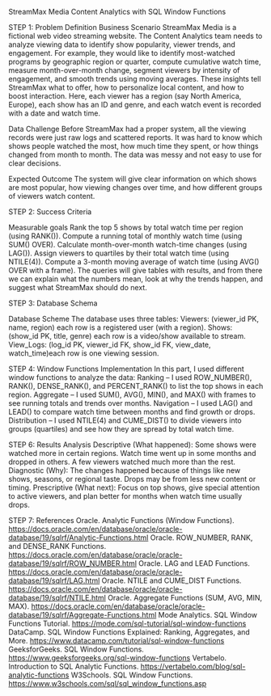 StreamMax Media Content Analytics with SQL Window Functions

STEP 1: Problem Definition
Business Scenario
StreamMax Media is a fictional web video streaming website. The Content Analytics team needs to analyze viewing data to identify show popularity, viewer trends, and engagement. For example, they would like to identify most-watched programs by geographic region or quarter, compute cumulative watch time, measure month-over-month change, segment viewers by intensity of engagement, and smooth trends using moving averages. These insights tell StreamMax what to offer, how to personalize local content, and how to boost interaction. Here, each viewer has a region (say North America, Europe), each show has an ID and genre, and each watch event is recorded with a date and watch time.


Data Challenge
Before StreamMax had a proper system, all the viewing records were just raw logs and scattered reports. It was hard to know which shows people watched the most, how much time they spent, or how things changed from month to month. The data was messy and not easy to use for clear decisions.


Expected Outcome
  The system will give clear information on which shows are most popular, how viewing changes over time, and how different groups of viewers watch content.


STEP 2: Success Criteria


Measurable goals
  Rank the top 5 shows by total watch time per region (using RANK()).
  Compute a running total of monthly watch time (using SUM() OVER).
  Calculate month-over-month watch-time changes (using LAG()).
  Assign viewers to quartiles by their total watch time (using NTILE(4)).
  Compute a 3-month moving average of watch time (using AVG() OVER with a frame).
  The queries will give tables with results, and from there we can explain what the numbers mean, look at why the trends happen, and suggest what StreamMax should do next.


STEP 3: Database Schema

Database Scheme
  The database uses three tables:
  Viewers: (viewer_id PK, name, region)  each row is a registered user (with a region).
  Shows: (show_id PK, title, genre)  each row is a video/show available to stream.
  View_Logs: (log_id PK, viewer_id FK, show_id FK, view_date, watch_time)each row is one viewing session.


STEP 4: Window Functions Implementation
 In this part, I used different window functions to analyze the data:
  Ranking – I used ROW_NUMBER(), RANK(), DENSE_RANK(), and PERCENT_RANK() to list the top shows in each region.
  Aggregate – I used SUM(), AVG(), MIN(), and MAX() with frames to see running totals and trends over months.
  Navigation – I used LAG() and LEAD() to compare watch time between months and find growth or drops.
  Distribution – I used NTILE(4) and CUME_DIST() to divide viewers into groups (quartiles) and see how they are spread by total watch time.


STEP 6:  Results Analysis
  Descriptive (What happened): Some shows were watched more in certain regions. Watch time went up in some months and dropped in others. A few viewers watched much more than the rest.
  Diagnostic (Why): The changes happened because of things like new shows, seasons, or regional taste. Drops may be from less new content or timing.
  Prescriptive (What next): Focus on top shows, give special attention to active viewers, and plan better for months when watch time usually drops.


STEP 7:  References
  Oracle. Analytic Functions (Window Functions). https://docs.oracle.com/en/database/oracle/oracle-database/19/sqlrf/Analytic-Functions.html
  Oracle. ROW_NUMBER, RANK, and DENSE_RANK Functions. https://docs.oracle.com/en/database/oracle/oracle-database/19/sqlrf/ROW_NUMBER.html
  Oracle. LAG and LEAD Functions. https://docs.oracle.com/en/database/oracle/oracle-database/19/sqlrf/LAG.html
  Oracle. NTILE and CUME_DIST Functions. https://docs.oracle.com/en/database/oracle/oracle-database/19/sqlrf/NTILE.html
  Oracle. Aggregate Functions (SUM, AVG, MIN, MAX). https://docs.oracle.com/en/database/oracle/oracle-database/19/sqlrf/Aggregate-Functions.html
  Mode Analytics. SQL Window Functions Tutorial. https://mode.com/sql-tutorial/sql-window-functions
  DataCamp. SQL Window Functions Explained: Ranking, Aggregates, and More. https://www.datacamp.com/tutorial/sql-window-functions
  GeeksforGeeks. SQL Window Functions. https://www.geeksforgeeks.org/sql-window-functions
  Vertabelo. Introduction to SQL Analytic Functions. https://vertabelo.com/blog/sql-analytic-functions
  W3Schools. SQL Window Functions. https://www.w3schools.com/sql/sql_window_functions.asp
